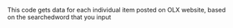 This code gets data for each individual item posted on OLX website, based on the searchedword that you input
